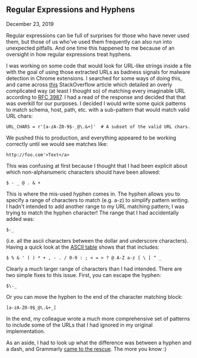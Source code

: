 ## Regular Expressions and Hyphens
December 23, 2019

Regular expressions can be full of surprises for those who have never used them, but those of us
who've used them frequently can also run into unexpected pitfalls. And one time this happened to me
because of an oversight in how regular expressions treat hyphens.

I was working on some code that would look for URL-like strings inside a file with the goal of using
those extracted URLs as badness signals for malware detection in Chrome extensions. I searched for
some ways of doing this, and came across
[this](https://stackoverflow.com/questions/161738/what-is-the-best-regular-expression-to-check-if-a-string-is-a-valid-url)
StackOverflow article which detailed an overly complicated way (at least I thought so) of matching
every imaginable URL according to [RFC 3987](http://www.faqs.org/rfcs/rfc3987.html). I had a read of
the response and decided that that was overkill for our purposes. I decided I would write some quick
patterns to match schema, host, path, etc. with a sub-pattern that would match valid URL chars:

    URL_CHARS = r'[a-zA-Z0-9$-_@\.&+]'  # A subset of the valid URL chars.

We pushed this to production, and everything appeared to be working correctly until we would see
matches like:

    http://foo.com'>Text</a>

This was confusing at first because I thought that I had been explicit about which non-alphanumeric
characters should have been allowed:

    $ - _ @ . & +

This is where the mis-used hyphen comes in. The hyphen allows you to specify a range of characters
to match (e.g. a-z) to simplify pattern writing. I hadn't intended to add another range to my URL
matching pattern; I was trying to match the hyphen character! The range that I had accidentally
added was:

    $-_

(i.e. all the ascii characters between the dollar and underscore characters). Having a quick look at
the [ASCII table](http://www.lookuptables.com/) shows that that includes:

    $ % & ' ( ) * + , - . / 0-9 : ; < = > ? @ A-Z a-z [ \ ] ^ _

Clearly a much larger range of characters than I had intended. There are two simple fixes to this
issue. First, you can escape the hyphen:

    $\-_

Or you can move the hyphen to the end of the character matching block:

    [a-zA-Z0-9$_@\.&+_]

In the end, my colleague wrote a much more comprehensive set of patterns to include some of the URLs
that I had ignored in my original implementation.

As an aside, I had to look up what the difference was between a hyphen and a dash, and Grammarly
[came to the rescue](https://www.grammarly.com/blog/hyphens-and-dashes/). The more you know :)
